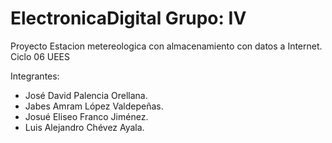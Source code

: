 # ElectronicaDigital Grupo: IV
Proyecto Estacion metereologica con almacenamiento con datos a Internet. Ciclo 06 UEES

Integrantes:
- José David Palencia Orellana.
- Jabes Amram López Valdepeñas.
- Josué Eliseo Franco Jiménez.
- Luis Alejandro Chévez Ayala.

